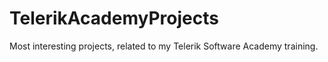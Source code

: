 TelerikAcademyProjects
======================

Most interesting projects, related to my Telerik Software Academy training.